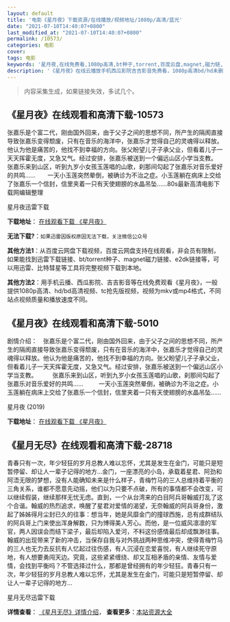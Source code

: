 ```yaml
---
layout: default
title: '电影《星月夜》下载资源/在线播放/视频地址/1080p/高清/蓝光'
date: "2021-07-10T14:40:07+0800"
last_modified_at: "2021-07-10T14:40:07+0800"
permalink: /10573/
categories: 电影
cover:
tags: 电影
keywords: '星月夜,在线免费看,1080p高清,bt种子,torrent,百度云盘,magnet,磁力链,迅雷下载资源'
description: '《星月夜》在线云播放手机西瓜影院吉吉影音免费看，1080p高清bd/hd未删减完整版和tc抢先枪版，mkv/mp4格式，附带bt/torrent种子、magnet/磁力链、百度云盘、网盘资源迅雷下载链接'
---
```


>内容采集生成，如果链接失效，多试几个。


## 《星月夜》在线观看和高清下载-10573

张嘉乐是个富二代，刚由国外回来，由于父子之间的思想不同，所产生的隔阂直接导致张嘉乐变得颓废，只有在音乐的海洋中，张嘉乐才觉得自己的灵魂得以释放。他认为他是痛苦的，他找不到幸福的方向。张父盼望儿子子承父业，但看着儿子一天天挥霍无度，又急又气。经过安排，张嘉乐被送到一个偏远山区小学当支教。　　张嘉乐来到山区，听到九岁小女孩玉莲唱的山歌，刹那间勾起了张嘉乐对音乐爱好的共鸣……　　一天小玉莲突然晕倒，被确诊为不治之症。小玉莲躺在病床上交给了张嘉乐一个信封，信里夹着一只有天使翅膀的水晶吊坠……80s最新高清电影下载网编辑整理


星月夜迅雷下载

**下载地址**： [在线观看下载 《星月夜》](https://www.993dy.com//vod-detail-id-36010.html) 


**无法下载?**：`如果迅雷因版权原因无法下载，关注微信公众号 `

**其他方法1**：从百度云网盘下载视频，百度云网盘支持在线观看，非会员有限制，如果能找到迅雷下载链接、bt/torrent种子、magnet磁力链接、e2dk链接等，可以用迅雷、比特彗星等工具将完整视频下载到本地。

**其他方法2**：用手机云播、西瓜影院、吉吉影音等在线免费观看《星月夜》，一般提供1080p高清、hd/bd高清视频、tc抢先版视频，视频为mkv或mp4格式，不同站点视频质量和播放速度不同。


## 《星月夜》在线观看和高清下载-5010

剧情介绍：　张嘉乐是个富二代，刚由国外回来，由于父子之间的思想不同，所产生的隔阂直接导致张嘉乐变得颓废，只有在音乐的海洋中，张嘉乐才觉得自己的灵魂得以释放。他认为他是痛苦的，他找不到幸福的方向。张父盼望儿子子承父业，但看着儿子一天天挥霍无度，又急又气。经过安排，张嘉乐被送到一个偏远山区小学当支教。  　　张嘉乐来到山区，听到九岁小女孩玉莲唱的山歌，刹那间勾起了张嘉乐对音乐爱好的共鸣……  　　一天小玉莲突然晕倒，被确诊为不治之症。小玉莲躺在病床上交给了张嘉乐一个信封，信里夹着一只有天使翅膀的水晶吊坠……


星月夜 (2019)

**下载地址**： [在线观看下载 《星月夜》](https://www.btbtdy.me/btdy/dy16834.html) 


## 《星月无尽》在线观看和高清下载-28718

青春只有一次，年少轻狂的岁月总教人难以忘怀，尤其是发生在金门，可能只是短暂停留、却让人一辈子记得的地方&hellip;金门，一座漂亮的小岛，承载着星君、阿劲和阿浯无限的梦想，没有人能确知未来是什么样子，青梅竹马的三人总维持着平衡的三角关系，谁都不愿意先动摇，他们以为只要不点破，所有的事情都不会改变，可以继续假装，继续那样无忧无虑。直到，一个从台湾来的白目阿兵哥翰威打乱了这个合谐。翰威的热烈追求，唤醒了星君对爱情的渴望，无奈翰威的阿兵哥身份，激起了姊姊得月尘封已久的往事：想当年，她是风靡金门的撞球西施，总有成群结队的阿兵哥上门来使出浑身解数，只为博得美人芳心。而他，是一位威风凛凛的军官，两人因误会而结下梁子，最后却陷入爱河，不料这份感情最后却成飘渺往事。翰威的出现带来了新的冲击，当保存自我与对外挑战两种思维冲突，使得青梅竹马的三人也无力去反抗有人忆起过往伤感，有人沉浸在恋爱喜悦，有人继续死守原地，有人想要勇闯天边。究竟，这些紧紧缠绕、却又互相矛盾的亲情、友情与爱情，会找到平衡吗？不管选择过什么，那都是曾经拥有的年少轻狂。青春只有一次，年少轻狂的岁月总教人难以忘怀，尤其是发生在金门，可能只是短暂停留、却让人一辈子记得的地方&hellip;


星月无尽迅雷下载

**详情查看**： [《星月无尽》详情介绍](/movie/28718/)， **查看更多**：[本站资源大全](/movie/t/all/)

